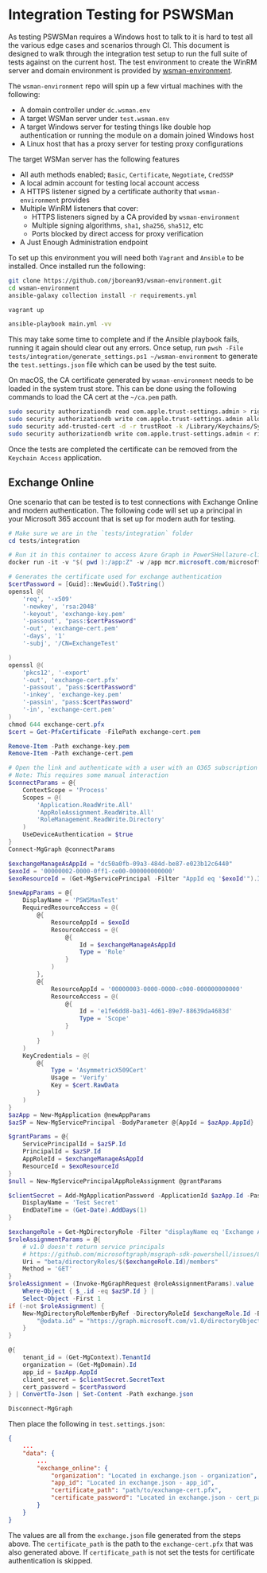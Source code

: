 # Integration Testing for PSWSMan

As testing PSWSMan requires a Windows host to talk to it is hard to test all the various edge cases and scenarios through CI.
This document is designed to walk through the integration test setup to run the full suite of tests against on the current host.
The test environment to create the WinRM server and domain environment is provided by [wsman-environment](https://github.com/jborean93/wsman-environment).

The `wsman-environment` repo will spin up a few virtual machines with the following:

+ A domain controller under `dc.wsman.env`
+ A target WSMan server under `test.wsman.env`
+ A target Windows server for testing things like double hop authentication or running the module on a domain joined Windows host
+ A Linux host that has a proxy server for testing proxy configurations

The target WSMan server has the following features

+ All auth methods enabled; `Basic`, `Certificate`, `Negotiate`, `CredSSP`
+ A local admin account for testing local account access
+ A HTTPS listener signed by a certificate authority that `wsman-environment` provides
+ Multiple WinRM listeners that cover:
    + HTTPS listeners signed by a CA provided by `wsman-environment`
    + Multiple signing algorithms, `sha1`, `sha256`, `sha512`, etc
    + Ports blocked by direct access for proxy verification
+ A Just Enough Administration endpoint

To set up this environment you will need both `Vagrant` and `Ansible` to be installed.
Once installed run the following:

```bash
git clone https://github.com/jborean93/wsman-environment.git
cd wsman-environment
ansible-galaxy collection install -r requirements.yml

vagrant up

ansible-playbook main.yml -vv
```

This may take some time to complete and if the Ansible playbook fails, running it again should clear out any errors.
Once setup, run `pwsh -File tests/integration/generate_settings.ps1 ~/wsman-environment` to generate the `test.settings.json` file which can be used by the test suite.

On macOS, the CA certificate generated by `wsman-environment` needs to be loaded in the system trust store.
This can be done using the following commands to load the CA cert at the `~/ca.pem` path.

```bash
sudo security authorizationdb read com.apple.trust-settings.admin > rights
sudo security authorizationdb write com.apple.trust-settings.admin allow
sudo security add-trusted-cert -d -r trustRoot -k /Library/Keychains/System.keychain ~/ca.pem
sudo security authorizationdb write com.apple.trust-settings.admin < rights
```

Once the tests are completed the certificate can be removed from the `Keychain Access` application.

## Exchange Online

One scenario that can be tested is to test connections with Exchange Online and modern authentication.
The following code will set up a principal in your Microsoft 365 account that is set up for modern auth for testing.

```powershell
# Make sure we are in the `tests/integration` folder
cd tests/integration

# Run it in this container to access Azure Graph in PowerSHellazure-cli
docker run -it -v "$( pwd ):/app:Z" -w /app mcr.microsoft.com/microsoftgraph/powershell:latest

# Generates the certificate used for exchange authentication
$certPassword = [Guid]::NewGuid().ToString()
openssl @(
    'req', '-x509'
    '-newkey', 'rsa:2048'
    '-keyout', 'exchange-key.pem'
    '-passout', "pass:$certPassword"
    '-out', 'exchange-cert.pem'
    '-days', '1'
    '-subj', '/CN=ExchangeTest'

)
openssl @(
    'pkcs12', '-export'
    '-out', 'exchange-cert.pfx'
    '-passout', "pass:$certPassword"
    '-inkey', 'exchange-key.pem'
    '-passin', "pass:$certPassword"
    '-in', 'exchange-cert.pem'
)
chmod 644 exchange-cert.pfx
$cert = Get-PfxCertificate -FilePath exchange-cert.pem

Remove-Item -Path exchange-key.pem
Remove-Item -Path exchange-cert.pem

# Open the link and authenticate with a user with an O365 subscription
# Note: This requires some manual interaction
$connectParams = @{
    ContextScope = 'Process'
    Scopes = @(
        'Application.ReadWrite.All'
        'AppRoleAssignment.ReadWrite.All'
        'RoleManagement.ReadWrite.Directory'
    )
    UseDeviceAuthentication = $true
}
Connect-MgGraph @connectParams

$exchangeManageAsAppId = "dc50a0fb-09a3-484d-be87-e023b12c6440"
$exoId = '00000002-0000-0ff1-ce00-000000000000'
$exoResourceId = (Get-MgServicePrincipal -Filter "AppId eq '$exoId'").Id

$newAppParams = @{
    DisplayName = 'PSWSManTest'
    RequiredResourceAccess = @(
        @{
            ResourceAppId = $exoId
            ResourceAccess = @(
                @{
                    Id = $exchangeManageAsAppId
                    Type = 'Role'
                }
            )
        },
        @{
            ResourceAppId = '00000003-0000-0000-c000-000000000000'
            ResourceAccess = @(
                @{
                    Id = 'e1fe6dd8-ba31-4d61-89e7-88639da4683d'
                    Type = 'Scope'
                }
            )
        }
    )
    KeyCredentials = @(
        @{
            Type = 'AsymmetricX509Cert'
            Usage = 'Verify'
            Key = $cert.RawData
        }
    )
}
$azApp = New-MgApplication @newAppParams
$azSP = New-MgServicePrincipal -BodyParameter @{AppId = $azApp.AppId}

$grantParams = @{
    ServicePrincipalId = $azSP.Id
    PrincipalId = $azSP.Id
    AppRoleId = $exchangeManageAsAppId
    ResourceId = $exoResourceId
}
$null = New-MgServicePrincipalAppRoleAssignment @grantParams

$clientSecret = Add-MgApplicationPassword -ApplicationId $azApp.Id -PasswordCredential @{
    DisplayName = 'Test Secret'
    EndDateTime = (Get-Date).AddDays(1)
}

$exchangeRole = Get-MgDirectoryRole -Filter "displayName eq 'Exchange Administrator'"
$roleAssignmentParams = @{
    # v1.0 doesn't return service principals
    # https://github.com/microsoftgraph/msgraph-sdk-powershell/issues/880
    Uri = "beta/directoryRoles/$($exchangeRole.Id)/members"
    Method = 'GET'
}
$roleAssignment = (Invoke-MgGraphRequest @roleAssignmentParams).value |
    Where-Object { $_.id -eq $azSP.Id } |
    Select-Object -First 1
if (-not $roleAssignment) {
    New-MgDirectoryRoleMemberByRef -DirectoryRoleId $exchangeRole.Id -BodyParameter @{
        "@odata.id" = "https://graph.microsoft.com/v1.0/directoryObjects/$($azSP.Id)"
    }
}

@{
    tenant_id = (Get-MgContext).TenantId
    organization = (Get-MgDomain).Id
    app_id = $azApp.AppId
    client_secret = $clientSecret.SecretText
    cert_password = $certPassword
} | ConvertTo-Json | Set-Content -Path exchange.json

Disconnect-MgGraph
```

Then place the following in `test.settings.json`:

```json
{
    ...
    "data": {
        ...
        "exchange_online": {
            "organization": "Located in exchange.json - organization",
            "app_id": "Located in exchange.json - app_id",
            "certificate_path": "path/to/exchange-cert.pfx",
            "certificate_password": "Located in exchange.json - cert_password"
        }
    }
}
```

The values are all from the `exchange.json` file generated from the steps above.
The `certificate_path` is the path to the `exchange-cert.pfx` that was also generated above.
If `certificate_path` is not set the tests for certificate authentication is skipped.
